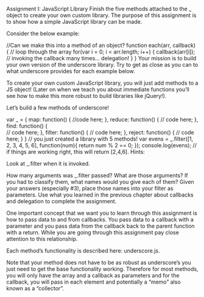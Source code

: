 Assignment I: JavaScript Library
Finish the five methods attached to the _ object to create your own custom library.  The purpose of this assignment is to show how a simple JavaScript library can be made. 

Consider the below example:

//Can we make this into a method of an object?
function each(arr, callback) {
  // loop through the array
  for(var i = 0; i < arr.length; i++) {
    callback(arr[i]); // invoking the callback many times... delegation!
  }
}
Your mission is to build your own version of the underscore library. Try to get as close as you can to what underscore provides for each example below. 

To create your own custom JavaScript library, you will just add methods to a JS object! (Later on when we teach you about immediate functions you’ll see how to make this more robust to build libraries like jQuery!).

Let’s build a few methods of underscore!

var _ = {
   map: function() {
     //code here;
   },
   reduce: function() { 
     // code here;
   },
   find: function() {   
     // code here;
   },
   filter: function() { 
     // code here;
   },
   reject: function() { 
     // code here;
   }
 }
// you just created a library with 5 methods!
var evens = _.filter([1, 2, 3, 4, 5, 6], function(num){ return num % 2 == 0; });
console.log(evens); // if things are working right, this will return [2,4,6].
Hints:

Look at _.filter when it is invoked.

How many arguments was _.filter passed?
What are those arguments?
If you had to classify them, what names would you give each of them?
Given your answers (especially #3), place those names into your filter as parameters.
Use what you learned in the previous chapter about callbacks and delegation to complete the assignment.

One important concept that we want you to learn through this assignment is how to pass data to and from callbacks. You pass data to a callback with a parameter and you pass data from the callback back to the parent function with a return. While you are going through this assignment pay close attention to this relationship.

Each method’s functionality is described here: underscore.js.

Note that your method does not have to be as robust as underscore’s you just need to get the base functionality working. Therefore for most methods, you will only have the array and a callback as parameters and for the callback, you will pass in each element and potentially a “memo” also known as a “collector”.